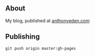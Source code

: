 ## About

My blog, published at [anthonyeden.com](http://anthonyeden.com)

## Publishing

`git push origin master:gh-pages`
